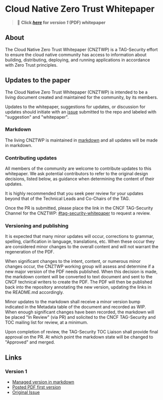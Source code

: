 # Cloud Native Zero Trust Whitepaper

<!-- cSpell:ignore CNZTWP -->

> :sunflower: **Click
> _[here](v1/cloud-native-zero-trust-whitepaper.pdf)_ for
> _version 1_ (PDF) whitepaper**

## About

The Cloud Native Zero Trust Whitepaper (CNZTWP) is a TAG-Security effort to ensure
the cloud native community has access to information about building,
distributing, deploying, and running applications in accordance with Zero Trust principles.

## Updates to the paper

The Cloud Native Zero Trust Whitepaper (CNZTWP) is intended to be a living document
created and maintained for the community, by its members.

Updates to the whitepaper, suggestions for updates, or discussion for updates
should initiate with an [issue](https://github.com/cncf/tag-security/issues)
submitted to the repo and labeled with "suggestion" and "whitepaper".

### Markdown

The living CNZTWP is maintained in [markdown][whitepaper-v1-md]
and all updates will be made in markdown.

### Contributing updates

All members of the community are welcome to contribute updates to this whitepaper.
We ask potential contributors to refer to the original design decisions, listed
below, as guidance when determining the content of their updates.

It is highly recommended that you seek peer review for your updates beyond that
of the Technical Leads and Co-Chairs of the TAG.

Once the PR is submitted, please place the link in the CNCF TAG-Security Channel
for the CNZTWP:
[#tag-security-whitepaper](https://cloud-native.slack.com/archives/C017K5AN70T)
to request a review.

### Versioning and publishing

It is expected that many minor updates will occur, corrections to grammar,
spelling, clarification in language, translations, etc.  When these occur they
are considered minor changes to the overall content and will not warrant the
regeneration of the PDF.

When significant changes to the intent, content, or numerous minor changes
occur, the CNZTWP working group will assess and determine if a new major version
of the PDF needs published.  When this decision is made, the markdown content
will be converted to text document and sent to the CNCF technical writers to
create the PDF.  The PDF will then be published back into the repository
annotating the new version, updating the links in the README.md accordingly.

Minor updates to the markdown shall receive a minor version bump indicated in
the Metadata table of the document and recorded as WIP.  When enough significant
changes have been recorded, the markdown will be placed "In Review" (via PR) and
solicited to the CNCF TAG-Security and TOC mailing list for review, at a
minimum.

Upon completion of review, the TAG-Security TOC Liaison shall provide final
approval on the PR.  At which point the markdown state will be changed to
"Approved" and merged.

## Links

### Version 1

* [Managed version in markdown][whitepaper-v1-md]
* [Posted PDF first version][whitepaper-pdf-v1]
* [Original Issue](https://github.com/cncf/tag-security/issues/950)

[whitepaper-v1-md]:
./v1/cloud-native-zero-trust-whitepaper.md
[whitepaper-pdf-v1]:
./v1/cloud-native-zero-trust-whitepaper.pdf
